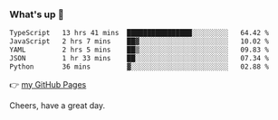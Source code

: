 ### What's up 👋

<!--START_SECTION:waka-->

```txt
TypeScript   13 hrs 41 mins  ████████████████░░░░░░░░░   64.42 %
JavaScript   2 hrs 7 mins    ██▓░░░░░░░░░░░░░░░░░░░░░░   10.02 %
YAML         2 hrs 5 mins    ██▒░░░░░░░░░░░░░░░░░░░░░░   09.83 %
JSON         1 hr 33 mins    ██░░░░░░░░░░░░░░░░░░░░░░░   07.34 %
Python       36 mins         ▓░░░░░░░░░░░░░░░░░░░░░░░░   02.88 %
```

<!--END_SECTION:waka-->

👉 [my GitHub Pages](https://ykzhukian.github.io)

Cheers, have a great day.

